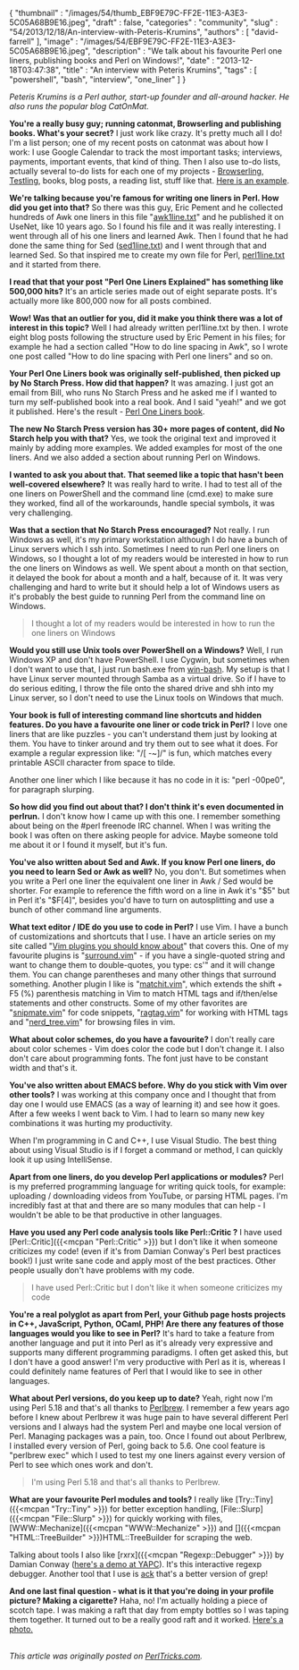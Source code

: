 {
   "thumbnail" : "/images/54/thumb_EBF9E79C-FF2E-11E3-A3E3-5C05A68B9E16.jpeg",
   "draft" : false,
   "categories" : "community",
   "slug" : "54/2013/12/18/An-interview-with-Peteris-Krumins",
   "authors" : [
      "david-farrell"
   ],
   "image" : "/images/54/EBF9E79C-FF2E-11E3-A3E3-5C05A68B9E16.jpeg",
   "description" : "We talk about his favourite Perl one liners, publishing books and Perl on Windows!",
   "date" : "2013-12-18T03:47:38",
   "title" : "An interview with Peteris Krumins",
   "tags" : [
      "powershell",
      "bash",
      "interview",
      "one_liner"
   ]
}


*Peteris Krumins is a Perl author, start-up founder and all-around hacker. He also runs the popular blog CatOnMat.*

**You're a really busy guy; running catonmat, Browserling and publishing books. What's your secret?**
 I just work like crazy. It's pretty much all I do! I'm a list person; one of my recent posts on catonmat was about how I work: I use Google Calendar to track the most important tasks; interviews, payments, important events, that kind of thing. Then I also use to-do lists, actually several to-do lists for each one of my projects - [Browserling](http://www.browserling.com), [Testling](%0Ahttp://www.testling.com), books, blog posts, a reading list, stuff like that. [Here is an example](http://www.catonmat.net/images/codeproject-interview/todo-list.jpg).

**We're talking because you're famous for writing one liners in Perl. How did you get into that?**
 So there was this guy, Eric Pement and he collected hundreds of Awk one liners in this file "[awk1line.txt](http://www.pement.org/awk/awk1line.txt)" and he published it on UseNet, like 10 years ago. So I found his file and it was really interesting. I went through all of his one liners and learned Awk. Then I found that he had done the same thing for Sed ([sed1line.txt](http://www.pement.org/sed/sed1line.txt)) and I went through that and learned Sed. So that inspired me to create my own file for Perl, [perl1line.txt](http://www.catonmat.net/download/perl1line.txt) and it started from there.

**I read that that your post "Perl One Liners Explained" has something like 500,000 hits?**
 It's an article series made out of eight separate posts. It's actually more like 800,000 now for all posts combined.

**Wow! Was that an outlier for you, did it make you think there was a lot of interest in this topic?**
 Well I had already written perl1line.txt by then. I wrote eight blog posts following the structure used by Eric Pement in his files; for example he had a section called "How to do line spacing in Awk", so I wrote one post called "How to do line spacing with Perl one liners" and so on.

**Your Perl One Liners book was originally self-published, then picked up by No Starch Press. How did that happen?**
 It was amazing. I just got an email from Bill, who runs No Starch Press and he asked me if I wanted to turn my self-published book into a real book. And I said "yeah!" and we got it published. Here's the result - [Perl One Liners book](http://nostarch.com/perloneliners).

**The new No Starch Press version has 30+ more pages of content, did No Starch help you with that?**
 Yes, we took the original text and improved it mainly by adding more examples. We added examples for most of the one liners. And we also added a section about running Perl on Windows.

**I wanted to ask you about that. That seemed like a topic that hasn't been well-covered elsewhere?**
 It was really hard to write. I had to test all of the one liners on PowerShell and the command line (cmd.exe) to make sure they worked, find all of the workarounds, handle special symbols, it was very challenging.

**Was that a section that No Starch Press encouraged?**
 Not really. I run Windows as well, it's my primary workstation although I do have a bunch of Linux servers which I ssh into. Sometimes I need to run Perl one liners on Windows, so I thought a lot of my readers would be interested in how to run the one liners on Windows as well. We spent about a month on that section, it delayed the book for about a month and a half, because of it. It was very challenging and hard to write but it should help a lot of Windows users as it's probably the best guide to running Perl from the command line on Windows.

> I thought a lot of my readers would be interested in how to run the one liners on Windows

**Would you still use Unix tools over PowerShell on a Windows?**
 Well, I run Windows XP and don't have PowerShell. I use Cygwin, but sometimes when I don't want to use that, I just run bash.exe from [win-bash](http://win-bash.sourceforge.net/). My setup is that I have Linux server mounted through Samba as a virtual drive. So if I have to do serious editing, I throw the file onto the shared drive and shh into my Linux server, so I don't need to use the Linux tools on Windows that much.

**Your book is full of interesting command line shortcuts and hidden features. Do you have a favourite one liner or code trick in Perl?**
 I love one liners that are like puzzles - you can't understand them just by looking at them. You have to tinker around and try them out to see what it does. For example a regular expression like: "/[ -~]/" is fun, which matches every printable ASCII character from space to tilde.

Another one liner which I like because it has no code in it is: "perl -00pe0", for paragraph slurping.

**So how did you find out about that? I don't think it's even documented in perlrun.**
 I don't know how I came up with this one. I remember something about being on the \#perl freenode IRC channel. When I was writing the book I was often on there asking people for advice. Maybe someone told me about it or I found it myself, but it's fun.

**You've also written about Sed and Awk. If you know Perl one liners, do you need to learn Sed or Awk as well?**
 No, you don't. But sometimes when you write a Perl one liner the equivalent one liner in Awk / Sed would be shorter. For example to reference the fifth word on a line in Awk it's "$5" but in Perl it's "$F[4]", besides you'd have to turn on autosplitting and use a bunch of other command line arguments.

**What text editor / IDE do you use to code in Perl?**
 I use Vim. I have a bunch of customizations and shortcuts that I use. I have an article series on my site called "[Vim plugins you should know about](http://www.catonmat.net/series/vim-plugins-you-should-know-about)" that covers this. One of my favourite plugins is "[surround.vim](http://www.catonmat.net/blog/vim-plugins-surround-vim/)" - if you have a single-quoted string and want to change them to double-quotes, you type: cs'" and it will change them. You can change parentheses and many other things that surround something. Another plugin I like is "[matchit.vim](http://www.catonmat.net/blog/vim-plugins-matchit-vim/)", which extends the shift + F5 (%) parenthesis matching in Vim to match HTML tags and if/then/else statements and other constructs. Some of my other favorites are "[snipmate.vim](http://www.catonmat.net/blog/vim-plugins-snipmate-vim/%0A)" for code snippets, "[ragtag.vim](http://www.catonmat.net/blog/vim-plugins-ragtag-allml-vim/)" for working with HTML tags and "[nerd\_tree.vim](http://www.catonmat.net/blog/vim-plugins-nerdtree-vim/)" for browsing files in vim.

**What about color schemes, do you have a favourite?**
 I don't really care about color schemes - Vim does color the code but I don't change it. I also don't care about programming fonts. The font just have to be constant width and that's it.

**You've also written about EMACS before. Why do you stick with Vim over other tools?**
 I was working at this company once and I thought that from day one I would use EMACS (as a way of learning it) and see how it goes. After a few weeks I went back to Vim. I had to learn so many new key combinations it was hurting my productivity.

When I'm programming in C and C++, I use Visual Studio. The best thing about using Visual Studio is if I forget a command or method, I can quickly look it up using IntelliSense.

**Apart from one liners, do you develop Perl applications or modules?**
 Perl is my preferred programming language for writing quick tools, for example: uploading / downloading videos from YouTube, or parsing HTML pages. I'm incredibly fast at that and there are so many modules that can help - I wouldn't be able to be that productive in other languages.

**Have you used any Perl code analysis tools like Perl::Critic ?**
 I have used [Perl::Critic]({{<mcpan "Perl::Critic" >}}) but I don't like it when someone criticizes my code! (even if it's from Damian Conway's Perl best practices book!) I just write sane code and apply most of the best practices. Other people usually don't have problems with my code.

> I have used Perl::Critic but I don't like it when someone criticizes my code

**You're a real polyglot as apart from Perl, your Github page hosts projects in C++, JavaScript, Python, OCaml, PHP! Are there any features of those languages would you like to see in Perl?**
 It's hard to take a feature from another language and put it into Perl as it's already very expressive and supports many different programming paradigms. I often get asked this, but I don't have a good answer! I'm very productive with Perl as it is, whereas I could definitely name features of Perl that I would like to see in other languages.

**What about Perl versions, do you keep up to date?**
 Yeah, right now I'm using Perl 5.18 and that's all thanks to [Perlbrew](http://perlbrew.pl/). I remember a few years ago before I knew about Perlbrew it was huge pain to have several different Perl versions and I always had the system Perl and maybe one local version of Perl. Managing packages was a pain, too. Once I found out about Perlbrew, I installed every version of Perl, going back to 5.6. One cool feature is "perlbrew exec" which I used to test my one liners against every version of Perl to see which ones work and don't.

> I'm using Perl 5.18 and that's all thanks to Perlbrew.

**What are your favourite Perl modules and tools?**
 I really like [Try::Tiny]({{<mcpan "Try::Tiny" >}}) for better exception handling, [File::Slurp]({{<mcpan "File::Slurp" >}}) for quickly working with files, [WWW::Mechanize]({{<mcpan "WWW::Mechanize" >}}) and []({{<mcpan "HTML::TreeBuilder" >}})HTML::TreeBuilder for scraping the web.

Talking about tools I also like [rxrx]({{<mcpan "Regexp::Debugger" >}}) by Damian Conway ([here's a demo at YAPC](http://www.youtube.com/watch?v=zcSFIUiMgAs)). It's this interactive regexp debugger. Another tool that I use is [ack](http://beyondgrep.com/) that's a better version of grep!

**And one last final question - what is it that you're doing in your profile picture? Making a cigarette?**
 Haha, no! I'm actually holding a piece of scotch tape. I was making a raft that day from empty bottles so I was taping them together. It turned out to be a really good raft and it worked. [Here's a photo.](%0Ahttp://www.flickr.com/photos/pkrumins/11391256906/)

\
*This article was originally posted on [PerlTricks.com](http://perltricks.com).*
